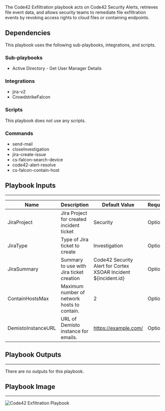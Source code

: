 The Code42 Exfiltration playbook acts on Code42 Security Alerts, retrieves file event data, and allows security teams to remediate file exfiltration events by revoking access rights to cloud files or containing endpoints.

## Dependencies

This playbook uses the following sub-playbooks, integrations, and scripts.

### Sub-playbooks

* Active Directory - Get User Manager Details

### Integrations

* jira-v2
* CrowdstrikeFalcon

### Scripts

This playbook does not use any scripts.

### Commands

* send-mail
* closeInvestigation
* jira-create-issue
* cs-falcon-search-device
* code42-alert-resolve
* cs-falcon-contain-host

## Playbook Inputs

---

| **Name** | **Description** | **Default Value** | **Required** |
| --- | --- | --- | --- |
| JiraProject | Jira Project for created incident ticket | Security | Optional |
| JiraType | Type of Jira ticket to create | Investigation | Optional |
| JiraSummary | Summary to use with Jira ticket creation | Code42 Security Alert for Cortex XSOAR Incident ${incident.id} | Optional |
| ContainHostsMax | Maximum number of network hosts to contain. | 2 | Optional |
| DemistoInstanceURL | URL of Demisto instance for emails. | <https://example.com/> | Optional |

## Playbook Outputs

---
There are no outputs for this playbook.

## Playbook Image

---
![Code42 Exfiltration Playbook](https://raw.githubusercontent.com/cvescan/cvescan/dd418027433970a18ce06ebef97933c70a92a940/Packs/Code42/doc_files/Code42_Exfiltration_Playbook.png)